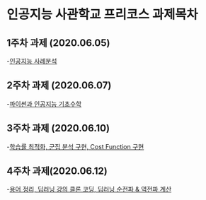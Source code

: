 # 인공지능 사관학교 프리코스 과제목차

## 1주차 과제 (2020.06.05)

-[인공지능 사례분석](https://github.com/SungIkKim/gj-ai-precourse/blob/master/1%EC%A3%BC%EC%B0%A8_%EA%B3%BC%EC%A0%9C.ipynb)

## 2주차 과제 (2020.06.07)
-[파이썬과 인공지능 기초수학](https://github.com/SungIkKim/gj-ai-precourse/blob/master/2%EC%A3%BC%EC%B0%A8%20%EA%B3%BC%EC%A0%9C.ipynb)

## 3주차 과제 (2020.06.10)
-[학습률 최적화, 군집 분석 구현, Cost Function 구현](https://github.com/SungIkKim/gj-ai-precourse/blob/master/3%EC%A3%BC%EC%B0%A8_%EA%B3%BC%EC%A0%9C.ipynb)

## 4주차 과제(2020.06.12)
-[용어 정리, 딥러닝 강의 클론 코딩, 딥러닝 순전파 & 역전파 계산](https://github.com/SungIkKim/gj-ai-precourse/blob/master/4%EC%A3%BC%EC%B0%A8_%EA%B3%BC%EC%A0%9C.ipynb)
